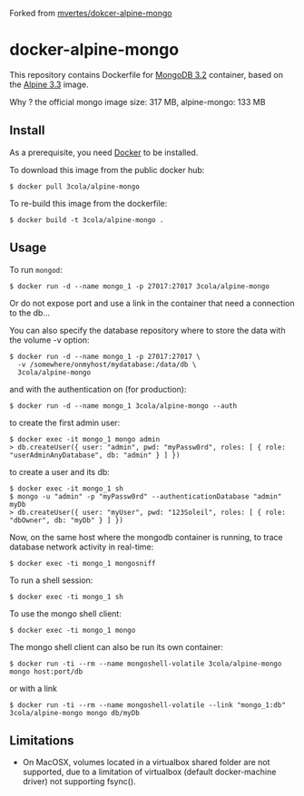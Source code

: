 Forked from [mvertes/dokcer-alpine-mongo](https://github.com/mvertes/docker-alpine-mongo)

# docker-alpine-mongo

This repository contains Dockerfile for [MongoDB 3.2](https://www.mongodb.org)
container, based on the [Alpine 3.3](https://hub.docker.com/_/alpine/) image.

Why ? the official mongo image size: 317 MB, alpine-mongo: 133 MB

## Install

As a prerequisite, you need [Docker](https://docker.com) to be installed.

To download this image from the public docker hub:

	$ docker pull 3cola/alpine-mongo

To re-build this image from the dockerfile:

	$ docker build -t 3cola/alpine-mongo .

## Usage

To run `mongod`:

	$ docker run -d --name mongo_1 -p 27017:27017 3cola/alpine-mongo

Or do not expose port and use a link in the container that need a connection to the db...

You can also specify the database repository where to store the data
with the volume -v option:

	$ docker run -d --name mongo_1 -p 27017:27017 \
	  -v /somewhere/onmyhost/mydatabase:/data/db \
	  3cola/alpine-mongo

and with the authentication on (for production):

	$ docker run -d --name mongo_1 3cola/alpine-mongo --auth

to create the first admin user:

	$ docker exec -it mongo_1 mongo admin
	> db.createUser({ user: "admin", pwd: "myPassw0rd", roles: [ { role: "userAdminAnyDatabase", db: "admin" } ] })

to create a user and its db:

	$ docker exec -it mongo_1 sh
	$ mongo -u "admin" -p "myPassw0rd" --authenticationDatabase "admin" myDb
	> db.createUser({ user: "myUser", pwd: "123Soleil", roles: [ { role: "dbOwner", db: "myDb" } ] })

Now, on the same host where the mongodb container is running, to trace
database network activity in real-time:

	$ docker exec -ti mongo_1 mongosniff

To run a shell session:

    $ docker exec -ti mongo_1 sh

To use the mongo shell client:

	$ docker exec -ti mongo_1 mongo

The mongo shell client can also be run its own container:

	$ docker run -ti --rm --name mongoshell-volatile 3cola/alpine-mongo mongo host:port/db

or with a link

	$ docker run -ti --rm --name mongoshell-volatile --link "mongo_1:db" 3cola/alpine-mongo mongo db/myDb

## Limitations

- On MacOSX, volumes located in a virtualbox shared folder are not
  supported, due to a limitation of virtualbox (default docker-machine
  driver) not supporting fsync().
